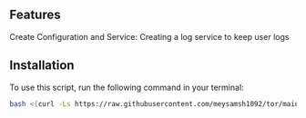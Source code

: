 ## Features

Create Configuration and Service: Creating a log service to keep user logs


## Installation

To use this script, run the following command in your terminal:

```bash
bash <(curl -Ls https://raw.githubusercontent.com/meysamsh1092/tor/main/tor.sh)
